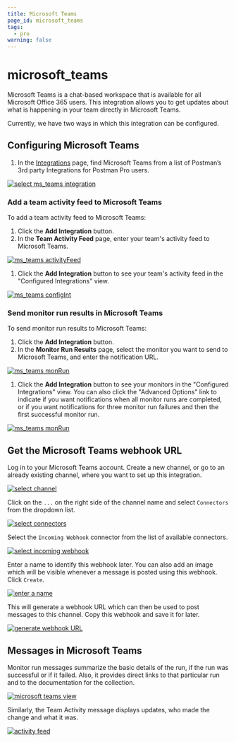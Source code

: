 ```yaml
---
title: Microsoft Teams
page_id: microsoft_teams
tags:
  - pro
warning: false
---
```


# microsoft\_teams

Microsoft Teams is a chat-based workspace that is available for all Microsoft Office 365 users. This integration allows you to get updates about what is happening in your team directly in Microsoft Teams.

Currently, we have two ways in which this integration can be configured.

## Configuring Microsoft Teams

1. In the [Integrations](https://go.postman.co/workspaces) page, find Microsoft Teams from a list of Postman’s 3rd party Integrations for Postman Pro users.

[![select ms\_teams integration](https://s3.amazonaws.com/postman-static-getpostman-com/postman-docs/WS-integrations-msTeam.png)](https://s3.amazonaws.com/postman-static-getpostman-com/postman-docs/WS-integrations-msTeam.png)

### Add a team activity feed to Microsoft Teams

To add a team activity feed to Microsoft Teams:

1. Click the **Add Integration** button.
2. In the **Team Activity Feed** page, enter your team's activity feed to Microsoft Teams.

[![ms\_teams activityFeed](https://s3.amazonaws.com/postman-static-getpostman-com/postman-docs/WS-integration-msTeam-teamactivityfeed.png)](https://s3.amazonaws.com/postman-static-getpostman-com/postman-docs/WS-integration-msTeam-teamactivityfeed.png)

1. Click the **Add Integration** button to see your team's activity feed in the "Configured Integrations" view.

[![ms\_teams configInt](https://s3.amazonaws.com/postman-static-getpostman-com/postman-docs/WS-integration-msTeams-confIntegration.png)](https://s3.amazonaws.com/postman-static-getpostman-com/postman-docs/WS-integration-msTeams-confIntegration.png)

### Send monitor run results in Microsoft Teams

To send monitor run results to Microsoft Teams:

1. Click the **Add Integration** button.
2. In the **Monitor Run Results** page, select the monitor you want to send to Microsoft Teams, and enter the notification URL.

[![ms\_teams monRun](https://s3.amazonaws.com/postman-static-getpostman-com/postman-docs/WS-integration-msTeams-monRun.png)](https://s3.amazonaws.com/postman-static-getpostman-com/postman-docs/WS-integration-msTeams-monRun.png)

1. Click the **Add Integration** button to see your monitors in the "Configured Integrations" view. You can also click the "Advanced Options" link to indicate if you want notifications when all monitor runs are completed, or if you want notifications for three monitor run failures and then the first successful monitor run.

[![ms\_teams monRun](https://s3.amazonaws.com/postman-static-getpostman-com/postman-docs/WS-microsoft-teams-monitorruns.png)](https://s3.amazonaws.com/postman-static-getpostman-com/postman-docs/WS-microsoft-teams-monitorruns.png)

## Get the Microsoft Teams webhook URL

Log in to your Microsoft Teams account. Create a new channel, or go to an already existing channel, where you want to set up this integration.

[![select channel](https://s3.amazonaws.com/postman-static-getpostman-com/postman-docs/59031183.png)](https://s3.amazonaws.com/postman-static-getpostman-com/postman-docs/59031183.png)

Click on the `...` on the right side of the channel name and select `Connectors` from the dropdown list.

[![select connectors](https://s3.amazonaws.com/postman-static-getpostman-com/postman-docs/59031299.png)](https://s3.amazonaws.com/postman-static-getpostman-com/postman-docs/59031299.png)

Select the `Incoming Webhook` connector from the list of available connectors.

[![select incoming webhook](https://s3.amazonaws.com/postman-static-getpostman-com/postman-docs/59031428.png)](https://s3.amazonaws.com/postman-static-getpostman-com/postman-docs/59031428.png)

Enter a name to identify this webhook later. You can also add an image which will be visible whenever a message is posted using this webhook. Click `Create`.

[![enter a name](https://s3.amazonaws.com/postman-static-getpostman-com/postman-docs/59031665.png)](https://s3.amazonaws.com/postman-static-getpostman-com/postman-docs/59031665.png)

This will generate a webhook URL which can then be used to post messages to this channel. Copy this webhook and save it for later.

[![generate webhook URL](https://s3.amazonaws.com/postman-static-getpostman-com/postman-docs/59032020.png)](https://s3.amazonaws.com/postman-static-getpostman-com/postman-docs/59032020.png)

## Messages in Microsoft Teams

Monitor run messages summarize the basic details of the run, if the run was successful or if it failed. Also, it provides direct links to that particular run and to the documentation for the collection.

[![microsoft teams view](https://s3.amazonaws.com/postman-static-getpostman-com/postman-docs/59034537.png)](https://s3.amazonaws.com/postman-static-getpostman-com/postman-docs/59034537.png)

Similarly, the Team Activity message displays updates, who made the change and what it was.

[![activity feed](https://s3.amazonaws.com/postman-static-getpostman-com/postman-docs/59034618.png)](https://s3.amazonaws.com/postman-static-getpostman-com/postman-docs/59034618.png)

